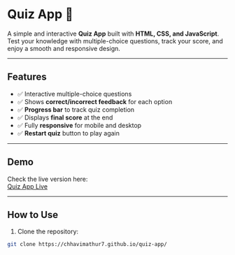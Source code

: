 # Quiz App 🎯

A simple and interactive **Quiz App** built with **HTML, CSS, and JavaScript**.  
Test your knowledge with multiple-choice questions, track your score, and enjoy a smooth and responsive design.

---

## **Features**

- ✅ Interactive multiple-choice questions  
- ✅ Shows **correct/incorrect feedback** for each option  
- ✅ **Progress bar** to track quiz completion  
- ✅ Displays **final score** at the end  
- ✅ Fully **responsive** for mobile and desktop  
- ✅ **Restart quiz** button to play again  

---

## **Demo**

Check the live version here:  
[Quiz App Live](https://chhavimathur7.github.io/quiz-app/)  

---

## **How to Use**

1. Clone the repository:
```bash
git clone https://chhavimathur7.github.io/quiz-app/
